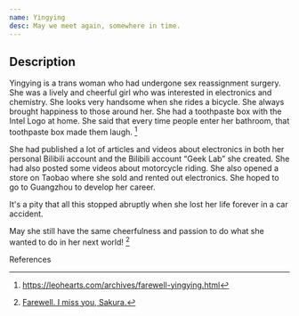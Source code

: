 ```yaml
---
name: Yingying
desc: May we meet again, somewhere in time.
---
```


## Description

Yingying is a trans woman who had undergone sex reassignment surgery. She was a lively and cheerful girl who was interested in electronics and chemistry. She looks very handsome when she rides a bicycle. She always brought happiness to those around her. She had a toothpaste box with the Intel Logo at home. She said that every time people enter her bathroom, that toothpaste box made them laugh. [^1]

She had published a lot of articles and videos about electronics in both her personal Bilibili account and the Bilibili account “Geek Lab” she created. She had also posted some videos about motorcycle riding. She also opened a store on Taobao where she sold and rented out electronics. She hoped to go to Guangzhou to develop her career.

It's a pity that all this stopped abruptly when she lost her life forever in a car accident.

May she still have the same cheerfulness and passion to do what she wanted to do in her next world! [^2]

References

[^1]: https://leohearts.com/archives/farewell-yingying.html

[^2]: [Farewell. I miss you, Sakura.](https://leohearts.com/archives/farewell-yingying.html)
